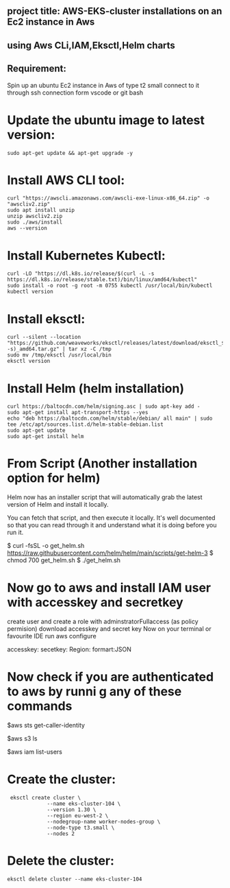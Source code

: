 ## project title: AWS-EKS-cluster installations on an Ec2 instance in Aws 
## using Aws CLi,IAM,Eksctl,Helm charts 

 ## Requirement: 
 Spin up an ubuntu Ec2 instance in Aws of type t2 small
 connect to it through ssh connection form vscode or git bash

# Update the ubuntu image to latest version:

    sudo apt-get update && apt-get upgrade -y

# Install AWS CLI tool:

    curl "https://awscli.amazonaws.com/awscli-exe-linux-x86_64.zip" -o "awscliv2.zip" 
    sudo apt install unzip 
    unzip awscliv2.zip 
    sudo ./aws/install
    aws --version 


# Install Kubernetes Kubectl:

    curl -LO "https://dl.k8s.io/release/$(curl -L -s https://dl.k8s.io/release/stable.txt)/bin/linux/amd64/kubectl"
    sudo install -o root -g root -m 0755 kubectl /usr/local/bin/kubectl
    kubectl version 

# Install eksctl:

    curl --silent --location "https://github.com/weaveworks/eksctl/releases/latest/download/eksctl_$(uname -s)_amd64.tar.gz" | tar xz -C /tmp
    sudo mv /tmp/eksctl /usr/local/bin
    eksctl version

# Install Helm (helm installation)

    curl https://baltocdn.com/helm/signing.asc | sudo apt-key add -
    sudo apt-get install apt-transport-https --yes
    echo "deb https://baltocdn.com/helm/stable/debian/ all main" | sudo tee /etc/apt/sources.list.d/helm-stable-debian.list
    sudo apt-get update
    sudo apt-get install helm

# From Script (Another installation option for helm)
 Helm now has an installer script that will automatically grab the latest version of Helm and install it locally.

 You can fetch that script, and then execute it locally. It's well documented so that you can read through it and understand what it is doing before you run it.

 $ curl -fsSL -o get_helm.sh https://raw.githubusercontent.com/helm/helm/main/scripts/get-helm-3
 $ chmod 700 get_helm.sh
 $ ./get_helm.sh

 # Now go to aws and install IAM user with accesskey and secretkey
 create user and create a role with adminstratorFullaccess (as policy  permision)
 download accesskey and secret key
 Now on your terminal or favourite IDE run
 aws configure

 accesskey:<enter your aws IAM user accesskey>
 secetkey:<enter your aws IAM user secretkey>
 Region:<enter your aws Region>
 formart:JSON

 # Now check if you are authenticated to aws by runni g any of these commands

 $aws sts get-caller-identity

 $aws s3 ls

 $aws iam list-users



# Create the cluster:

     eksctl create cluster \
                 --name eks-cluster-104 \
                 --version 1.30 \
                 --region eu-west-2 \
                 --nodegroup-name worker-nodes-group \
                 --node-type t3.small \
                 --nodes 2
            
# Delete the cluster:

    eksctl delete cluster --name eks-cluster-104
    
